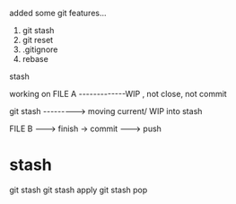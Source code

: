 added some git features...


1. git stash 
2. git reset 
3. .gitignore 
4. rebase 


stash 

working on FILE A -------------WIP , not close, not commit 

git stash ---------> moving current/ WIP into stash 



FILE B ---> finish -> commit ---> push

# stash 
git stash 
git stash apply 
git stash pop 


